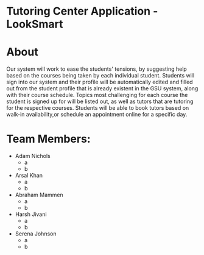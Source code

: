 # Tutoring Center Application - LookSmart

# About
<p>Our system will work to ease the students' tensions, by suggesting help based on the courses being taken by each individual student. Students will sign into our system and their profile will be automatically edited and filled out from the student profile that is already existent in the GSU system, along with their course schedule. Topics most challenging for each course the student is signed up for will be listed out, as well as tutors that are tutoring for the respective courses. Students will be able to book tutors based on walk-in availability,or schedule an appointment online for a specific day.</p>

# Team Members: 
<ul>
  <li>Adam Nichols
    <ul>
      <li>a</li>
      <li>b</li>
    </ul>
  </li>
  <li>Arsal Khan
    <ul>
      <li>a</li>
      <li>b</li>
    </ul>
  </li>
  <li>Abraham Mammen
    <ul>
      <li>a</li>
      <li>b</li>
    </ul>
  </li>
  <li>Harsh Jivani
    <ul>
      <li>a</li>
      <li>b</li>
    </ul>
  </li>
  <li>Serena Johnson
    <ul>
      <li>a</li>
      <li>b</li>
    </ul>
  </li>
</ul>
